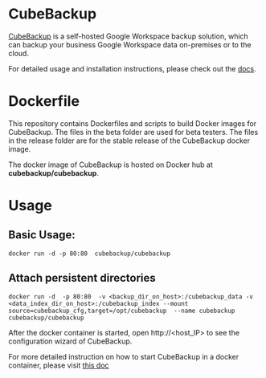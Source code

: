 # CubeBackup

[CubeBackup](https://www.cubebackup.com) is a self-hosted Google Workspace backup solution, which can backup your business Google Workspace data on-premises or to the cloud. 

For detailed usage and installation instructions, please check out the [docs](https://www.cubebackup.com/docs).

# Dockerfile
This repository contains Dockerfiles and scripts to build Docker images for CubeBackup. The files in the beta folder are used for beta testers. The files in the release folder are for the stable release of the CubeBackup docker image.

The docker image of CubeBackup is hosted on Docker hub at **cubebackup/cubebackup**. 

# Usage

## Basic Usage:
```
docker run -d -p 80:80  cubebackup/cubebackup
```

## Attach persistent directories
```
docker run -d  -p 80:80  -v <backup_dir_on_host>:/cubebackup_data -v <data_index_dir_on_host>:/cubebackup_index --mount source=cubebackup_cfg,target=/opt/cubebackup  --name cubebackup  cubebackup/cubebackup
```
After the docker container is started, open http://\<host_IP\> to see the configuration wizard of CubeBackup.

For more detailed instruction on how to start CubeBackup in a docker container, please visit [this doc](https://www.cubebackup.com/docs/user_guide/installation/#for-docker-users)

